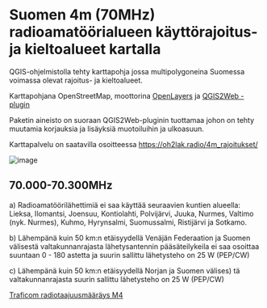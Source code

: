 # Suomen 4m (70MHz) radioamatöörialueen käyttörajoitus- ja kieltoalueet kartalla

QGIS-ohjelmistolla tehty karttapohja jossa multipolygoneina Suomessa voimassa olevat rajoitus- ja kieltoalueet.

Karttapohjana OpenStreetMap, moottorina [OpenLayers](https://openlayers.org/) ja [QGIS2Web -plugin](https://github.com/qgis2web/qgis2web)

Paketin aineisto on suoraan QGIS2Web-pluginin tuottamaa johon on tehty muutamia korjauksia ja lisäyksiä muotoiluihin ja ulkoasuun.

Karttapalvelu on saatavilla osoitteessa https://oh2lak.radio/4m_rajoitukset/

![image](https://github.com/user-attachments/assets/4582a30b-2a02-44b0-be14-448827d418c9)

## 70.000-70.300MHz

a) Radioamatöörilähettimiä ei saa käyttää seuraavien kuntien
alueella: Lieksa, Ilomantsi, Joensuu, Kontiolahti, Polvijärvi, Juuka, Nurmes, Valtimo (nyk. Nurmes), Kuhmo, Hyrynsalmi, Suomussalmi, Ristijärvi ja Sotkamo.

b) Lähempänä kuin 50 km:n etäisyydellä Venäjän Federaation ja Suomen välisestä valtakunnanrajasta lähetysantennin pääsäteilykeila ei saa osoittaa suuntaan 0 - 180 astetta ja suurin sallittu lähetysteho on 25 W (PEP/CW)

c) Lähempänä kuin 50 km:n etäisyydellä Norjan ja Suomen välises)
tä valtakunnanrajasta suurin sallittu lähetysteho on 25 W (PEP/CW)

[Traficom radiotaajuusmääräys M4](https://www.traficom.fi/sites/default/files/media/regulation/Radiotaajuusm%C3%A4%C3%A4r%C3%A4ys%204AD2023M.pdf#page=74)
